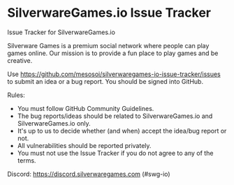 # SilverwareGames.io Issue Tracker

Issue Tracker for SilverwareGames.io

Silverware Games is a premium social network where people can play games online. Our mission is to provide a fun place to play games and be creative.

Use https://github.com/mesosoi/silverwaregames-io-issue-tracker/issues to submit an idea or a bug report. You should be signed into GitHub.

Rules:
* You must follow GitHub Community Guidelines.
* The bug reports/ideas should be related to SilverwareGames.io and SilverwareGames.io only.
* It's up to us to decide whether (and when) accept the idea/bug report or not.
* All vulnerabilities should be reported privately.
* You must not use the Issue Tracker if you do not agree to any of the terms.

Discord: https://discord.silverwaregames.com (#swg-io)
